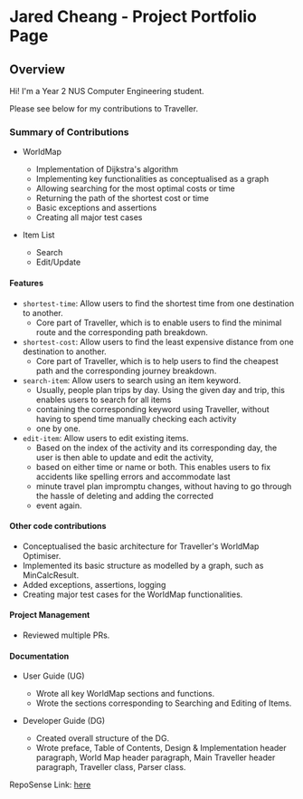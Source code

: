 # Jared Cheang - Project Portfolio Page

## Overview
Hi! I'm a Year 2 NUS Computer Engineering student.

Please see below for my contributions to Traveller.

### Summary of Contributions
* WorldMap
  * Implementation of Dijkstra's algorithm
  * Implementing key functionalities as conceptualised as a graph 
  * Allowing searching for the most optimal costs or time
  * Returning the path of the shortest cost or time
  * Basic exceptions and assertions
  * Creating all major test cases
  
* Item List
  * Search
  * Edit/Update

#### Features
* `shortest-time`: Allow users to find the shortest time from one destination to another.
  * Core part of Traveller, which is to enable users to find the minimal route and the corresponding path breakdown.
* `shortest-cost`: Allow users to find the least expensive distance from one destination to another.
  * Core part of Traveller, which is to help users to find the cheapest path and the corresponding journey breakdown.
* `search-item`: Allow users to search using an item keyword.
  * Usually, people plan trips by day. Using the given day and trip, this enables users to search for all items
  * containing the corresponding keyword using Traveller, without having to spend time manually checking each activity
  * one by one.
* `edit-item`: Allow users to edit existing items.
  * Based on the index of the activity and its corresponding day, the user is then able to update and edit the activity,
  * based on either time or name or both. This enables users to fix accidents like spelling errors and accommodate last
  * minute travel plan impromptu changes, without having to go through the hassle of deleting and adding the corrected
  * event again.

#### Other code contributions
* Conceptualised the basic architecture for Traveller's WorldMap Optimiser.
* Implemented its basic structure as modelled by a graph, such as MinCalcResult.
* Added exceptions, assertions, logging
* Creating major test cases for the WorldMap functionalities.

#### Project Management
* Reviewed multiple PRs.

#### Documentation
* User Guide (UG)
  * Wrote all key WorldMap sections and functions.
  * Wrote the sections corresponding to Searching and Editing of Items.

* Developer Guide (DG)
  * Created overall structure of the DG.
  * Wrote preface, Table of Contents, Design & Implementation header paragraph, World Map header paragraph,
    Main Traveller header paragraph, Traveller class, Parser class.

RepoSense Link: [here](https://nus-cs2113-ay2122s1.github.io/tp-dashboard/?search=jach23&sort=groupTitle&sortWithin=title&timeframe=commit&mergegroup=&groupSelect=groupByRepos&breakdown=false&since=2021-09-25)



